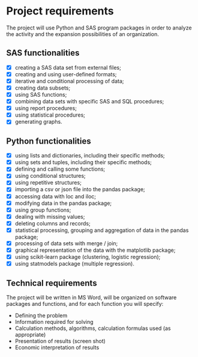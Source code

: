 # Project requirements

The project will use Python and SAS program packages in order to analyze the activity and the expansion possibilities of an organization.

## SAS functionalities

-   [x] creating a SAS data set from external files;
-   [x] creating and using user-defined formats;
-   [x] iterative and conditional processing of data;
-   [x] creating data subsets;
-   [x] using SAS functions;
-   [x] combining data sets with specific SAS and SQL procedures;
-   [x] using report procedures;
-   [x] using statistical procedures;
-   [x] generating graphs.

## Python functionalities

-   [x] using lists and dictionaries, including their specific methods;
-   [x] using sets and tuples, including their specific methods;
-   [x] defining and calling some functions;
-   [x] using conditional structures;
-   [x] using repetitive structures;
-   [x] importing a csv or json file into the pandas package;
-   [x] accessing data with loc and iloc;
-   [x] modifying data in the pandas package;
-   [x] using group functions;
-   [x] dealing with missing values;
-   [x] deleting columns and records;
-   [x] statistical processing, grouping and aggregation of data in the pandas package;
-   [x] processing of data sets with merge / join;
-   [x] graphical representation of the data with the matplotlib package;
-   [x] using scikit-learn package (clustering, logistic regression);
-   [x] using statmodels package (multiple regression).

## Technical requirements

The project will be written in MS Word, will be organized on software packages and functions, and for each function you will specify:

-   Defining the problem
-   Information required for solving
-   Calculation methods, algorithms, calculation formulas used (as appropriate)
-   Presentation of results (screen shot)
-   Economic interpretation of results
